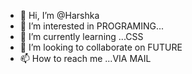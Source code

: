 - 👋 Hi, I’m @Harshka
- 👀 I’m interested in PROGRAMING...
- 🌱 I’m currently learning ...CSS
- 💞️ I’m looking to collaborate on FUTURE
- 📫 How to reach me ...VIA MAIL

<!---
Harshka/Harshka is a ✨ special ✨ repository because its `README.md` (this file) appears on your GitHub profile.
You can click the Preview link to take a look at your changes.
--->
